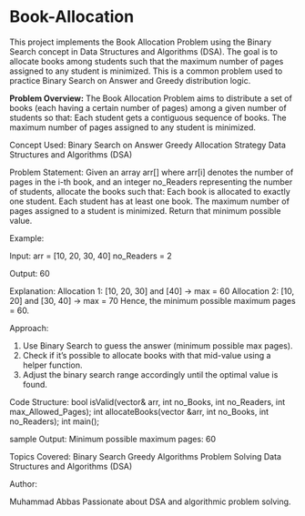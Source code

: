 # Book-Allocation
This project implements the Book Allocation Problem using the Binary Search concept in Data Structures and Algorithms (DSA). The goal is to allocate books among students such that the maximum number of pages assigned to any student is minimized. This is a common problem used to practice Binary Search on Answer and Greedy distribution logic.

**Problem Overview:**
The Book Allocation Problem aims to distribute a set of books (each having a certain number of pages) among a given number of students so that:
Each student gets a contiguous sequence of books.
The maximum number of pages assigned to any student is minimized.

Concept Used:
Binary Search on Answer
Greedy Allocation Strategy
Data Structures and Algorithms (DSA)

Problem Statement:
Given an array arr[] where arr[i] denotes the number of pages in the i-th book, and an integer no_Readers representing the number of students, allocate the books such that:
Each book is allocated to exactly one student.
Each student has at least one book.
The maximum number of pages assigned to a student is minimized.
Return that minimum possible value.

Example:

Input:
arr = [10, 20, 30, 40]
no_Readers = 2

Output:
60

Explanation:
Allocation 1: [10, 20, 30] and [40] → max = 60
Allocation 2: [10, 20] and [30, 40] → max = 70
Hence, the minimum possible maximum pages = 60.

Approach:
1. Use Binary Search to guess the answer (minimum possible max pages).
2. Check if it’s possible to allocate books with that mid-value using a helper function.
3. Adjust the binary search range accordingly until the optimal value is found.

Code Structure:
bool isValid(vector<int>& arr, int no_Books, int no_Readers, int max_Allowed_Pages);
int allocateBooks(vector<int> &arr, int no_Books, int no_Readers);
int main();

sample Output:
Minimum possible maximum pages: 60

Topics Covered:
Binary Search
Greedy Algorithms
Problem Solving
Data Structures and Algorithms (DSA)

Author:

Muhammad Abbas
Passionate about DSA and algorithmic problem solving.
